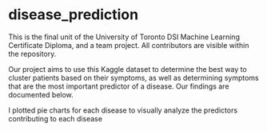 # disease_prediction
This is the final unit of the University of Toronto DSI Machine Learning Certificate Diploma, and a team project. All contributors are visible within the repository.

Our project aims to use this Kaggle dataset to determine the best way to cluster patients based on their symptoms, as well as determining symptoms that are the most important predictor of a disease. Our findings are documented below.

I plotted pie charts for each disease to visually analyze the predictors contributing to each disease